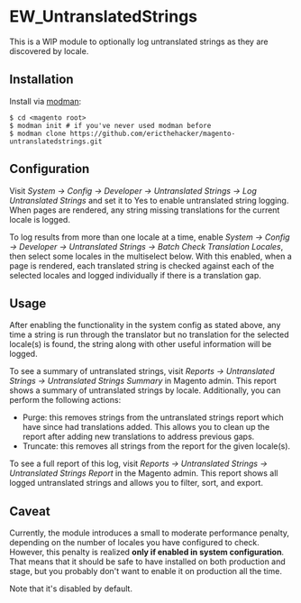 # EW_UntranslatedStrings

This is a WIP module to optionally log untranslated strings as they are discovered by locale.

## Installation

Install via [modman](https://github.com/colinmollenhour/modman):

```
$ cd <magento root>
$ modman init # if you've never used modman before
$ modman clone https://github.com/ericthehacker/magento-untranslatedstrings.git
```

## Configuration

Visit *System -> Config -> Developer -> Untranslated Strings -> Log Untranslated Strings* and set it to Yes to enable untranslated string logging. When pages are rendered, any string missing translations for the current locale is logged.

To log results from more than one locale at a time, enable *System -> Config -> Developer -> Untranslated Strings -> Batch Check Translation Locales*, then select some locales in the multiselect below. With this enabled, when a page is rendered, each translated string is checked against each of the selected locales and logged individually if there is a translation gap.

## Usage

After enabling the functionality in the system config as stated above, any time a string is run through the translator but no translation for the selected locale(s) is found, the string along with other useful information will be logged.

To see a summary of untranslated strings, visit *Reports -> Untranslated Strings -> Untranslated Strings Summary* in Magento admin. This report shows a summary of untranslated strings by locale.
Additionally, you can perform the following actions:

- Purge: this removes strings from the untranslated strings report which have since had translations added. This allows you to 
  clean up the report after adding new translations to address previous gaps.
- Truncate: this removes all strings from the report for the given locale(s).

To see a full report of this log, visit *Reports -> Untranslated Strings -> Untranslated Strings Report* in the Magento admin. This report shows all logged untranslated strings and allows you to filter, sort, and export.

## Caveat

Currently, the module introduces a small to moderate performance penalty, depending on the number of locales you have configured to check. However, this penalty is realized **only if enabled in system configuration**. That means that it should be safe to have installed on both production and stage, but you probably don't want to enable it on production all the time.

Note that it's disabled by default.
